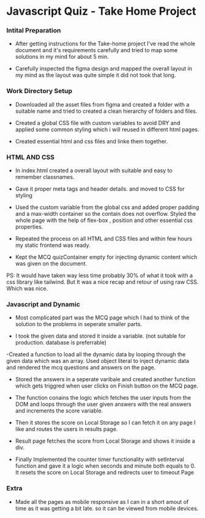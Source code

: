 # Javascript Quiz - Take Home Project


### Intital Preparation

- After getting instructions for the Take-home project I've read the whole document and it's requirements carefully and tried to map some solutions in my mind for about 5 min.

- Carefully inspected the figma design and mapped the overall layout in my mind as the layout was quite simple it did not took that long. 

### Work Directory Setup

- Downloaded all the asset files from figma and created a folder with a suitable name and tried to created a clean hierarchy of folders and files.

- Created a global CSS file with custom variables to avoid DRY and applied some common styling which i will reused in different html pages.

- Created essential html and css files and linke them together.

### HTML AND CSS

- In index.html created a overall layout with suitable and easy to remember classnames.

- Gave it proper meta tags and header details. and moved to CSS for styling
- Used the custom variable from the global css and added proper padding and a max-width container so the contain does not overflow. Styled the whole page with the help of flex-box , position and other essential css properties. 
- Repeated the process on all HTML and CSS files and within few hours my static frontend was ready.
- Kept the MCQ quizContainer empty for injecting dynamic content which was given on the document.

PS: It would have taken way less time probably 30% of what it took with a css library like tailwind. But It was a nice recap and retour of using raw CSS. Which was nice.


### Javascript and Dynamic 

- Most complicated part was the MCQ page which I had to think of the solution to the problems in seperate smaller parts.

- I took the given data and stored it inside a variable. (not suitable for production. database is preferrable)

-Created a function to load all the dynamic data by looping through the given data which was an array. Used object literal to inject dynamic data and rendered the mcq questions and answers on the page.

- Stored the answers in a seperate varibale and created another function which gets triggred when user clicks on Finish button on the MCQ page.

- The function conains the logic which fetches the user inputs from the DOM and loops through the user given answers with the real answers and increments the score variable.

- Then it stores the score on Local Storage so I can fetch it on any page I like and routes the users in results page.

- Result page fetches the score from Local Storage and shows it inside a div.

- Finally Implemented the counter timer functionality with setInterval function and gave it a logic when seconds and minute both equals to 0. It resets the score on Local Storage and redirects user to timeout Page

### Extra

- Made all the pages as mobile responsive as I can in a short amout of time as it was getting a bit late. so it can be viewed from mobile devices.

